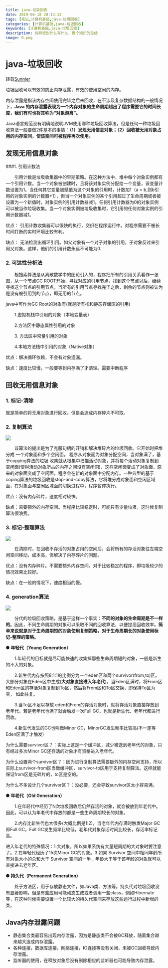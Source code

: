 ```yaml
---
title: java-垃圾回收
date: 2019-06-18 20:13:13
tags: [笔记,计算机基础,java-垃圾回收]
categories: [计算机基础,java-垃圾回收]
keywords: [计算机基础,java-垃圾回收]
description: 纯粹想到什么写什么，做个知识的总结
image: 0.png
---
```




# java-垃圾回收

转载[Sunnier](https://www.cnblogs.com/sunniest/)

垃圾回收可以有效的防止内存泄露，有效的使用空闲的内存。

内存泄露是指该内存空间使用完毕之后未回收，在不涉及复杂数据结构的一般情况下，**Java 的内存泄露表现为一个内存对象的生命周期超出了程序需要它的时间长度，我们有时也将其称为“对象游离”。**

Java语言规范没有明确地说明JVM使用哪种垃圾回收算法，但是任何一种垃圾回收算法一般要做2件基本的事情：**（1）发现无用信息对象；（2）回收被无用对象占用的内存空间，使该空间可被程序再次使用。**　　

## 发现无用信息对象

###1. 引用计数法

　　引用计数是垃圾收集器中的早期策略。在这种方法中，堆中每个对象实例都有一个引用计数。当一个对象被创建时，且将该对象实例分配给一个变量，该变量计数设置为1。当任何其它变量被赋值为这个对象的引用时，计数加1（a = b,则b引用的对象实例的计数器+1），但当一个对象实例的某个引用超过了生命周期或者被设置为一个新值时，对象实例的引用计数器减1。任何引用计数器为0的对象实例可以被当作垃圾收集。当一个对象实例被垃圾收集时，它引用的任何对象实例的引用计数器减1。

优点：
引用计数收集器可以很快的执行，交织在程序运行中。对程序需要不被长时间打断的实时环境比较有利。

缺点： 
无法检测出循环引用。如父对象有一个对子对象的引用，子对象反过来引用父对象。这样，他们的引用计数永远不可能为0.

### 2. 可达性分析法

　　根搜索算法是从离散数学中的图论引入的，程序把所有的引用关系看作一张图，从一个节点GC ROOT开始，寻找对应的引用节点，找到这个节点以后，继续寻找这个节点的引用节点，当所有的引用节点寻找完毕之后，剩余的节点则被认为是没有被引用到的节点，即无用的节点。

java中可作为GC Root的对象有(就是所有栈和静态存储区的引用)

　　1.虚拟机栈中引用的对象（本地变量表）

　　2.方法区中静态属性引用的对象

　　3. 方法区中常量引用的对象

　　4.本地方法栈中引用的对象（Native对象）

优点：解决循环依赖，不会有对象遗漏。

缺点：速度比较慢，一般要等到内存满了才清理。需要中断程序



## 回收无用信息对象

### 1. 标记-清除

就是简单的将无用对象进行回收。但是会造成内存碎片不可取。

### 2. 复制算法

![](/java-垃圾回收/1.jpg)

　　该算法的提出是为了克服句柄的开销和解决堆碎片的垃圾回收。它开始时把堆分成 一个对象面和多个空闲面， 程序从对象面为对象分配空间，当对象满了，基于copying算法的垃圾 收集就从根集中扫描活动对象，并将每个活动对象复制到空闲面(使得活动对象所占的内存之间没有空闲洞)，这样空闲面变成了对象面，原来的对象面变成了空闲面，程序会在新的对象面中分配内存。一种典型的基于coping算法的垃圾回收是stop-and-copy算法，它将堆分成对象面和空闲区域面，在对象面与空闲区域面的切换过程中，程序暂停执行。

优点：没有内存碎片，速度相对较快。

缺点：需要额外的内存空间。当程序比较稳定时，可能只有少量垃圾，这时候复制算法很浪费。

### 3. 标记-整理算法

![](/java-垃圾回收/2.jpg)

　　在清除时，在回收不存活的对象占用的空间后，会将所有的存活对象往左端空闲空间移动，成本高，但解决了内存碎片的问题。

优点：没有内存碎片。不需要额外内存空间。对于比较稳定的程序，即垃圾较少的情况效果比较好。

缺点：在一般的情况下，速度相当的慢。

### 4. generation算法

![](/java-垃圾回收/3.jpg)

　　分代的垃圾回收策略，是基于这样一个事实：**不同的对象的生命周期是不一样的**。因此，不同生命周期的对象可以采取不同的回收算法，以便提高回收效率。**简单来说就是对于生命周期短的对象使用复制策略，对于生命周期长的对象使用标记-整理的策略。**

**● 年轻代（Young Generation）**

　　1.年轻代的目标就是尽可能快速的收集掉那些生命周期短的对象，一般是新生的不大的对象。

　　2.新生代内存按照8:1:1的比例分为一个eden区和两个survivor(from,to)区。大部分对象在Eden区中生成(**大对象直接进入年老代**)。当Eden区满时，将From区和Eden区的存活对象复制到To区，然后将From区和To区交换，即保持To区为空， 如此往复。

　　3.当To区不足以存放 eden和From的存活对象时，就将存活对象直接存放到老年代。若是老年代也满了就会触发一次Full GC，也就是新生代、老年代都进行回收。

　　4.新生代发生的GC也叫做Minor GC，MinorGC发生频率比较高(不一定等Eden区满了才触发)

为什么需要survivor区？：实际上这是一个缓冲区，减少被送到老年代的对象，只有经过多次Minor GC还存活的对象才有资格进入老年代。

为什么设置两个survivor区？：因为进行复制算法需要额外的内存空间支持，所以实际上survivor-from区当做缓冲区，survivor-to区用于支持复制算法。这样就能保证from区是无碎片的，to区是空的。

为什么不多设计几个survivor区？：没必要，还会导致survivor区太小容易满。

**● 年老代（Old Generation）**

　　1.在年轻代中经历了N次垃圾回收后仍然存活的对象，就会被放到年老代中。因此，可以认为年老代中存放的都是一些生命周期较长的对象。

　　2.内存比新生代也大很多(大概比例是1:2)，当老年代内存满时触发Major GC即Full GC，Full GC发生频率比较低，老年代对象存活时间比较长，存活率标记高。

进入年老代的特殊情况：1.大对象，所以如果系统有大量短周期的大对象时要注意了。2.在年轻代经历了15次Minor GC的对象。3.如果 Survivor 空间中相同年龄所有对象大小的总和大于 Survivor 空间的一半，年龄大于等于该年龄的对象就可以直接进去老年区。

**● 持久代（Permanent Generation）**

　　处于方法区，用于存放静态文件，如Java类、方法等。持久代对垃圾回收没有显著影响，但是有些应用可能动态生成或者调用一些class，例如Hibernate 等，在这种时候需要设置一个比较大的持久代空间来存放这些运行过程中新增的类。



## Java内存泄露问题

- 静态集合类最容易出现内存泄露，因为是静态类不会被GC释放，随着集合越来越大造成内存泄露。
- 各种连接，数据库连接，网络连接，IO连接等没有关闭，未被GC回收导致内存泄露。
- 监听器的使用，在释放对象后没有删除相应的监听器也可能导致内存泄露。







